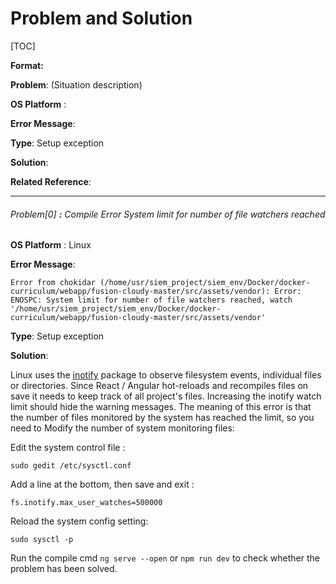 # Problem and Solution

[TOC]

**Format:** 

**Problem**: (Situation description)

**OS Platform** :

**Error Message**:

**Type**: Setup exception

**Solution**:

**Related Reference**:

------

###### Problem[0] **:** Compile Error System limit for number of file watchers reached

**OS Platform** : Linux

**Error Message**: 

```
Error from chokidar (/home/usr/siem_project/siem_env/Docker/docker-curriculum/webapp/fusion-cloudy-master/src/assets/vendor): Error: ENOSPC: System limit for number of file watchers reached, watch '/home/usr/siem_project/siem_env/Docker/docker-curriculum/webapp/fusion-cloudy-master/src/assets/vendor'
```

**Type**: Setup exception

**Solution**:

Linux uses the [inotify](http://man7.org/linux/man-pages/man7/inotify.7.html) package to observe filesystem events, individual files or directories. Since React / Angular hot-reloads and recompiles files on save it needs to keep track of all project's files. Increasing the inotify watch limit should hide the warning messages. The meaning of this error is that the number of files monitored by the system has reached the limit, so you need to Modify the number of system monitoring files: 

Edit the system control file :

`sudo gedit /etc/sysctl.conf`

Add a line at the bottom, then save and exit :

`fs.inotify.max_user_watches=500000`

Reload the system config setting:

`sudo sysctl -p`

Run the compile cmd `ng serve --open` or `npm run dev` to check whether the problem has been solved. 